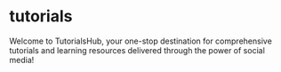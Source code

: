 # tutorials
Welcome to TutorialsHub, your one-stop destination for comprehensive tutorials and learning resources delivered through the power of social media!
